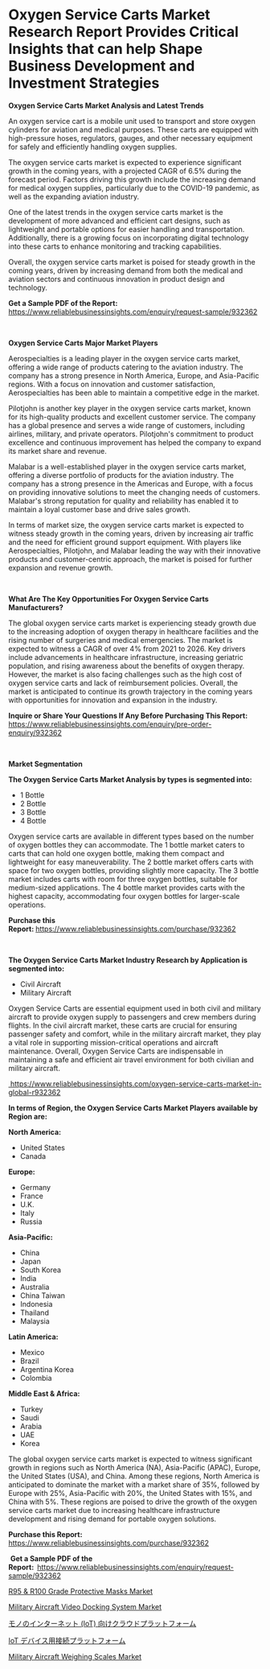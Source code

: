 <p><h1>Oxygen Service Carts Market Research Report Provides Critical Insights that can help Shape Business Development and Investment Strategies</h1></p><p><strong>Oxygen Service Carts Market Analysis and Latest Trends</strong></p>
<p><p>An oxygen service cart is a mobile unit used to transport and store oxygen cylinders for aviation and medical purposes. These carts are equipped with high-pressure hoses, regulators, gauges, and other necessary equipment for safely and efficiently handling oxygen supplies.</p><p>The oxygen service carts market is expected to experience significant growth in the coming years, with a projected CAGR of 6.5% during the forecast period. Factors driving this growth include the increasing demand for medical oxygen supplies, particularly due to the COVID-19 pandemic, as well as the expanding aviation industry.</p><p>One of the latest trends in the oxygen service carts market is the development of more advanced and efficient cart designs, such as lightweight and portable options for easier handling and transportation. Additionally, there is a growing focus on incorporating digital technology into these carts to enhance monitoring and tracking capabilities.</p><p>Overall, the oxygen service carts market is poised for steady growth in the coming years, driven by increasing demand from both the medical and aviation sectors and continuous innovation in product design and technology.</p></p>
<p><strong>Get a Sample PDF of the Report:&nbsp;</strong> <a href="https://www.reliablebusinessinsights.com/enquiry/request-sample/932362">https://www.reliablebusinessinsights.com/enquiry/request-sample/932362</a></p>
<p>&nbsp;</p>
<p><strong>Oxygen Service Carts Major Market Players</strong></p>
<p><p>Aerospecialties is a leading player in the oxygen service carts market, offering a wide range of products catering to the aviation industry. The company has a strong presence in North America, Europe, and Asia-Pacific regions. With a focus on innovation and customer satisfaction, Aerospecialties has been able to maintain a competitive edge in the market.</p><p>Pilotjohn is another key player in the oxygen service carts market, known for its high-quality products and excellent customer service. The company has a global presence and serves a wide range of customers, including airlines, military, and private operators. Pilotjohn's commitment to product excellence and continuous improvement has helped the company to expand its market share and revenue.</p><p>Malabar is a well-established player in the oxygen service carts market, offering a diverse portfolio of products for the aviation industry. The company has a strong presence in the Americas and Europe, with a focus on providing innovative solutions to meet the changing needs of customers. Malabar's strong reputation for quality and reliability has enabled it to maintain a loyal customer base and drive sales growth.</p><p>In terms of market size, the oxygen service carts market is expected to witness steady growth in the coming years, driven by increasing air traffic and the need for efficient ground support equipment. With players like Aerospecialties, Pilotjohn, and Malabar leading the way with their innovative products and customer-centric approach, the market is poised for further expansion and revenue growth.</p></p>
<p>&nbsp;</p>
<p><strong>What Are The Key Opportunities For Oxygen Service Carts Manufacturers?</strong></p>
<p><p>The global oxygen service carts market is experiencing steady growth due to the increasing adoption of oxygen therapy in healthcare facilities and the rising number of surgeries and medical emergencies. The market is expected to witness a CAGR of over 4% from 2021 to 2026. Key drivers include advancements in healthcare infrastructure, increasing geriatric population, and rising awareness about the benefits of oxygen therapy. However, the market is also facing challenges such as the high cost of oxygen service carts and lack of reimbursement policies. Overall, the market is anticipated to continue its growth trajectory in the coming years with opportunities for innovation and expansion in the industry.</p></p>
<p><strong>Inquire or Share Your Questions If Any Before Purchasing This Report:</strong> <a href="https://www.reliablebusinessinsights.com/enquiry/pre-order-enquiry/932362">https://www.reliablebusinessinsights.com/enquiry/pre-order-enquiry/932362</a></p>
<p>&nbsp;</p>
<p><strong>Market Segmentation</strong></p>
<p><strong>The Oxygen Service Carts Market Analysis by types is segmented into:</strong></p>
<p><ul><li>1 Bottle</li><li>2 Bottle</li><li>3 Bottle</li><li>4 Bottle</li></ul></p>
<p><p>Oxygen service carts are available in different types based on the number of oxygen bottles they can accommodate. The 1 bottle market caters to carts that can hold one oxygen bottle, making them compact and lightweight for easy maneuverability. The 2 bottle market offers carts with space for two oxygen bottles, providing slightly more capacity. The 3 bottle market includes carts with room for three oxygen bottles, suitable for medium-sized applications. The 4 bottle market provides carts with the highest capacity, accommodating four oxygen bottles for larger-scale operations.</p></p>
<p><strong>Purchase this Report:&nbsp;</strong><a href="https://www.reliablebusinessinsights.com/purchase/932362">https://www.reliablebusinessinsights.com/purchase/932362</a></p>
<p>&nbsp;</p>
<p><strong>The Oxygen Service Carts Market Industry Research by Application is segmented into:</strong></p>
<p><ul><li>Civil Aircraft</li><li>Military Aircraft</li></ul></p>
<p><p>Oxygen Service Carts are essential equipment used in both civil and military aircraft to provide oxygen supply to passengers and crew members during flights. In the civil aircraft market, these carts are crucial for ensuring passenger safety and comfort, while in the military aircraft market, they play a vital role in supporting mission-critical operations and aircraft maintenance. Overall, Oxygen Service Carts are indispensable in maintaining a safe and efficient air travel environment for both civilian and military aircraft.</p></p>
<p><a href="https://www.reliablebusinessinsights.com/oxygen-service-carts-market-in-global-r932362">&nbsp;https://www.reliablebusinessinsights.com/oxygen-service-carts-market-in-global-r932362</a></p>
<p><strong>In terms of Region, the Oxygen Service Carts Market Players available by Region are:</strong></p>
<p>
    <p> <strong> North America: </strong>
        <ul>
            <li>United States</li>
            <li>Canada</li>
        </ul>
        </p> 
    <p> <strong> Europe: </strong>
        <ul>
            <li>Germany</li>
            <li>France</li>
            <li>U.K.</li>
            <li>Italy</li>
            <li>Russia</li>
        </ul>
        </p> 
    <p> <strong> Asia-Pacific: </strong>
        <ul>
            <li>China</li>
            <li>Japan</li>
            <li>South Korea</li>
            <li>India</li>
            <li>Australia</li>
            <li>China Taiwan</li>
            <li>Indonesia</li>
            <li>Thailand</li>
            <li>Malaysia</li>
        </ul>
        </p> 
    <p> <strong> Latin America: </strong>
        <ul>
            <li>Mexico</li>
            <li>Brazil</li>
            <li>Argentina Korea</li>
            <li>Colombia</li>
        </ul>
        </p> 
    <p> <strong> Middle East & Africa: </strong>
        <ul>
            <li>Turkey</li>
            <li>Saudi</li>
            <li>Arabia</li>
            <li>UAE</li>
            <li>Korea</li>
        </ul>
    </p>
    </p>
<p><p>The global oxygen service carts market is expected to witness significant growth in regions such as North America (NA), Asia-Pacific (APAC), Europe, the United States (USA), and China. Among these regions, North America is anticipated to dominate the market with a market share of 35%, followed by Europe with 25%, Asia-Pacific with 20%, the United States with 15%, and China with 5%. These regions are poised to drive the growth of the oxygen service carts market due to increasing healthcare infrastructure development and rising demand for portable oxygen solutions.</p></p>
<p><strong>Purchase this Report: </strong><a href="https://www.reliablebusinessinsights.com/purchase/932362">https://www.reliablebusinessinsights.com/purchase/932362</a></p>
<p>&nbsp;<strong>Get a Sample PDF of the Report:&nbsp;&nbsp;</strong><a href="https://www.reliablebusinessinsights.com/enquiry/request-sample/932362">https://www.reliablebusinessinsights.com/enquiry/request-sample/932362</a></p>
<p><strong></strong></p>
<p><p><a href="https://issuu.com/reportprime-2/docs/r95-r100-grade-protective-masks-market-size-2030.p">R95 & R100 Grade Protective Masks Market</a></p><p><a href="https://github.com/MyrtisWest1/Market-Research-Report-List-1/blob/main/military-aircraft-video-docking-system-market.md">Military Aircraft Video Docking System Market</a></p><p><a href="https://github.com/LizaHeller2023/Market-Research-Report-List-1/blob/main/606452883395.md">モノのインターネット (IoT) 向けクラウドプラットフォーム</a></p><p><a href="https://github.com/deonnorth8/Market-Research-Report-List-1/blob/main/190841983394.md">IoT デバイス用接続プラットフォーム</a></p><p><a href="https://github.com/LaceyZemlak1/Market-Research-Report-List-1/blob/main/military-aircraft-weighing-scales-market.md">Military Aircraft Weighing Scales Market</a></p></p>